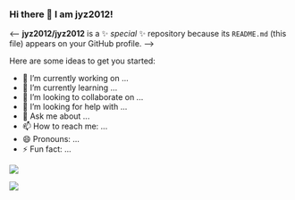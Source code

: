 ### Hi there 👋  I am jyz2012!

<-- 
**jyz2012/jyz2012** is a ✨ _special_ ✨ repository because its `README.md` (this file) appears on your GitHub profile.
-->

Here are some ideas to get you started:

- 🔭 I’m currently working on ...
- 🌱 I’m currently learning ...
- 👯 I’m looking to collaborate on ...
- 🤔 I’m looking for help with ...
- 💬 Ask me about ...
- 📫 How to reach me: ...
- 😄 Pronouns: ...
- ⚡ Fun fact: ...

![](https://cards.jerryz.com.cn/api?img=3&luogu=@jyz2012&codeforces=@jyz2012&color=199%2C83%2C83%2C1&bg=47%2C110%2C18%2C0&email=jyz0621%40vip.qq.com)

![](https://v2.jinrishici.com/one.svg?font-size=38&spacing=6&color=DodgerBlue)
